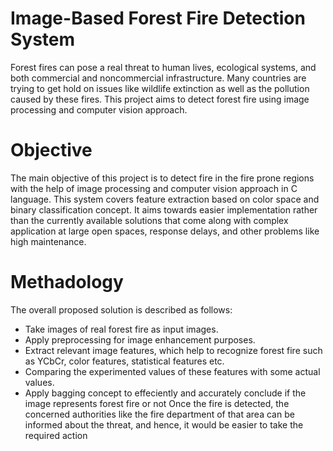 # Image-Based Forest Fire Detection System
Forest fires can pose a real threat to human lives, ecological systems, and both commercial and noncommercial infrastructure. 
Many countries are trying to get hold on issues like wildlife extinction as well as the pollution caused by these fires. 
This project aims to detect forest fire using image processing and computer vision approach.
# Objective
The main objective of this project is to detect fire in the fire prone regions with the help of image processing and computer vision approach in C language. 
This system covers feature extraction based on color space and binary classification concept.
It aims towards easier implementation rather than the currently available solutions that come along with complex application at large open spaces, response delays, and other problems like high maintenance.
# Methadology
The overall proposed solution is described as follows:
- Take images of real forest fire as input images.
- Apply preprocessing for image enhancement purposes.
- Extract relevant image features, which help to recognize forest fire such as YCbCr, color features, statistical features etc.
- Comparing the experimented values of these features with some actual values.
- Apply bagging concept to effeciently and accurately conclude if the image represents forest fire or not
Once the fire is detected, the concerned authorities like the fire department of that area can be informed about the threat, and hence, it would be easier to take the required action
